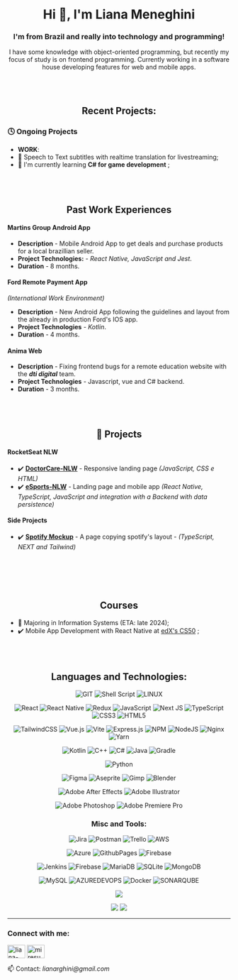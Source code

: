 <h1 align="center">Hi 👋, I'm Liana Meneghini</h1>
<h3 align="center">I'm from Brazil and really into technology and programming!</h3>
<p align="center"> I have some knowledge with object-oriented programming, but recently my focus of study is on frontend programming. Currently working in a software house developing features for web and mobile apps.<p>
<br><br>



   
   
<h2 align="center">Recent Projects:</h2>


<h3 align="left">🕓 Ongoing Projects</h3>

- **WORK**:
- 🌱 Speech to Text subtitles with realtime translation for livestreaming;
- 🌱 I'm currently learning **C# for game development** ;
   <br><br><br><br>

<h2 align="center">Past Work Experiences</h3>

<h4 align="left">Martins Group Android App</h4>

- **Description** - Mobile Android App to get deals and purchase products for a local brazillian seller.
- **Project Technologies:** - *React Native, JavaScript and Jest*.
- **Duration** - 8 months.

<h4 align="left">Ford Remote Payment App</h4>

*(International Work Environment)*

- **Description** - New Android App following the guidelines and layout from the already in production Ford's IOS app.
- **Project Technologies** - *Kotlin*.
- **Duration** - 4 months.

<h4 align="left">Anima Web</h4>


- **Description** - Fixing frontend bugs for a remote education website with the ***dti digital*** team.
- **Project Technologies** - Javascript, vue and C# backend.
- **Duration** - 3 months.
<br><br><br><br>
 

<h2 align="center">🏁 Projects</h3>



<h4 align="left">RocketSeat NLW</h4>

- ✔️ **[DoctorCare-NLW](https://apenasliana.github.io/Rocketseat/nlw-Trilha_Origin/nlw-DoctorCare/)** - Responsive landing page *(JavaScript, CSS e HTML)*
- ✔️ **[eSports-NLW](https://github.com/apenasliana/Rocketseat-NLW-eSports)** - Landing page and mobile app *(React Native, TypeScript, JavaScript and integration with a Backend with data persistence)*

<h4 align="left">Side Projects</h4>

- ✔️ **[Spotify Mockup](https://github.com/apenasliana/spotify-mockup)** - A page copying spotify's layout - *(TypeScript, NEXT and Tailwind)*



   <br><br><br><br>

<h2 align="center">Courses</h3>

- 🌱 Majoring in Information Systems  (ETA: late 2024);
- ✔️ Mobile App Development with React Native at [edX's CS50](https://www.edx.org/course/cs50s-mobile-app-development-with-react-native?index=product&queryID=d1a6b05e091136234fb2b2598c99b4d0&position=1&v=2&linked_from=autocomplete&c=autocomplete) ;




<br><br>




  




<h2 align="center">Languages and Technologies:</h2>
<div align="center">
   
![GIT](https://img.shields.io/badge/Git-fc6d26?style=for-the-badge&logo=git&logoColor=white)
![Shell Script](https://img.shields.io/badge/shell_script-%23121011.svg?style=for-the-badge&logo=gnu-bash&logoColor=white) 
![LINUX](https://img.shields.io/badge/Linux-FCC624?style=for-the-badge&logo=linux&logoColor=black)
   

![React](https://img.shields.io/badge/react-%2320232a.svg?style=for-the-badge&logo=react&logoColor=%2361DAFB) 
![React Native](https://img.shields.io/badge/react_native-%2320232a.svg?style=for-the-badge&logo=react&logoColor=%2361DAFB) 
![Redux](https://img.shields.io/badge/redux-%23593d88.svg?style=for-the-badge&logo=redux&logoColor=white) 
![JavaScript](https://img.shields.io/badge/javascript-%23323330.svg?style=for-the-badge&logo=javascript&logoColor=%23F7DF1E) 
![Next JS](https://img.shields.io/badge/Next-black?style=for-the-badge&logo=next.js&logoColor=white) 
![TypeScript](https://img.shields.io/badge/typescript-%23007ACC.svg?style=for-the-badge&logo=typescript&logoColor=white) 
![CSS3](https://img.shields.io/badge/css3-%231572B6.svg?style=for-the-badge&logo=css3&logoColor=white) 
![HTML5](https://img.shields.io/badge/html5-%23E34F26.svg?style=for-the-badge&logo=html5&logoColor=white) 


![TailwindCSS](https://img.shields.io/badge/tailwindcss-%2338B2AC.svg?style=for-the-badge&logo=tailwind-css&logoColor=white) 
![Vue.js](https://img.shields.io/badge/vue.js-%2335495e.svg?style=for-the-badge&logo=vuedotjs&logoColor=%234FC08D) 
![Vite](https://img.shields.io/badge/vite-%23646CFF.svg?style=for-the-badge&logo=vite&logoColor=white) 
![Express.js](https://img.shields.io/badge/express.js-%23404d59.svg?style=for-the-badge&logo=express&logoColor=%2361DAFB) 
![NPM](https://img.shields.io/badge/NPM-%23CB3837.svg?style=for-the-badge&logo=npm&logoColor=white) 
![NodeJS](https://img.shields.io/badge/node.js-6DA55F?style=for-the-badge&logo=node.js&logoColor=white) 
![Nginx](https://img.shields.io/badge/nginx-%23009639.svg?style=for-the-badge&logo=nginx&logoColor=white) 
![Yarn](https://img.shields.io/badge/yarn-%232C8EBB.svg?style=for-the-badge&logo=yarn&logoColor=white) 


![Kotlin](https://img.shields.io/badge/kotlin-%237F52FF.svg?style=for-the-badge&logo=kotlin&logoColor=white) 
![C++](https://img.shields.io/badge/c++-%2300599C.svg?style=for-the-badge&logo=c%2B%2B&logoColor=white) 
![C#](https://img.shields.io/badge/c%23-%23239120.svg?style=for-the-badge&logo=c-sharp&logoColor=white) 
![Java](https://img.shields.io/badge/java-%23ED8B00.svg?style=for-the-badge&logo=openjdk&logoColor=white) 
![Gradle](https://img.shields.io/badge/Gradle-02303A.svg?style=for-the-badge&logo=Gradle&logoColor=white)

![Python](https://img.shields.io/badge/python-3670A0?style=for-the-badge&logo=python&logoColor=ffdd54) 

![Figma](https://img.shields.io/badge/figma-%23F24E1E.svg?style=for-the-badge&logo=figma&logoColor=white) 
![Aseprite](https://img.shields.io/badge/Aseprite-FFFFFF?style=for-the-badge&logo=Aseprite&logoColor=#7D929E) 
![Gimp](https://img.shields.io/badge/Gimp-657D8B?style=for-the-badge&logo=gimp&logoColor=FFFFFF)
![Blender](https://img.shields.io/badge/blender-%23F5792A.svg?style=for-the-badge&logo=blender&logoColor=white) 

![Adobe After Effects](https://img.shields.io/badge/Adobe%20After%20Effects-9999FF.svg?style=for-the-badge&logo=Adobe%20After%20Effects&logoColor=white) 
![Adobe Illustrator](https://img.shields.io/badge/adobe%20illustrator-%23FF9A00.svg?style=for-the-badge&logo=adobe%20illustrator&logoColor=white)


![Adobe Photoshop](https://img.shields.io/badge/adobe%20photoshop-%2331A8FF.svg?style=for-the-badge&logo=adobe%20photoshop&logoColor=white)
![Adobe Premiere Pro](https://img.shields.io/badge/Adobe%20Premiere%20Pro-9999FF.svg?style=for-the-badge&logo=Adobe%20Premiere%20Pro&logoColor=white) 

</div>


<h3 align="center">Misc and Tools:</h3>
<div align="center">

![Jira](https://img.shields.io/badge/jira-%230A0FFF.svg?style=for-the-badge&logo=jira&logoColor=white) 
![Postman](https://img.shields.io/badge/Postman-FF6C37?style=for-the-badge&logo=postman&logoColor=white)
![Trello](https://img.shields.io/badge/Trello-%23026AA7.svg?style=for-the-badge&logo=Trello&logoColor=white)
![AWS](https://img.shields.io/badge/AWS-%23FF9900.svg?style=for-the-badge&logo=amazon-aws&logoColor=white) 

![Azure](https://img.shields.io/badge/azure-%230072C6.svg?style=for-the-badge&logo=microsoftazure&logoColor=white) 
![GithubPages](https://img.shields.io/badge/github%20pages-121013?style=for-the-badge&logo=github&logoColor=white) 
![Firebase](https://img.shields.io/badge/firebase-%23039BE5.svg?style=for-the-badge&logo=firebase) 

![Jenkins](https://img.shields.io/badge/jenkins-%232C5263.svg?style=for-the-badge&logo=jenkins&logoColor=white) 
![Firebase](https://img.shields.io/badge/Firebase-039BE5?style=for-the-badge&logo=Firebase&logoColor=white)
![MariaDB](https://img.shields.io/badge/MariaDB-003545?style=for-the-badge&logo=mariadb&logoColor=white) 
![SQLite](https://img.shields.io/badge/sqlite-%2307405e.svg?style=for-the-badge&logo=sqlite&logoColor=white) 
![MongoDB](https://img.shields.io/badge/MongoDB-%234ea94b.svg?style=for-the-badge&logo=mongodb&logoColor=white) 


![MySQL](https://img.shields.io/badge/mysql-%2300000f.svg?style=for-the-badge&logo=mysql&logoColor=white) 
![AZUREDEVOPS](https://img.shields.io/badge/azuredevops-0078D7.svg?style=for-the-badge&logo=azuredevops&logoColor=white&color=%230078D7) 
![Docker](https://img.shields.io/badge/docker-%230db7ed.svg?style=for-the-badge&logo=docker&logoColor=white) 
![SONARQUBE](https://img.shields.io/badge/sonarqube-4E9BCD.svg?style=for-the-badge&logo=sonarqube&logoColor=white&color=%234E9BCD)

![](https://github-readme-stats.vercel.app/api/top-langs/?username=apenasliana&theme=dark&hide_border=true&include_all_commits=false&count_private=false&layout=compact)


![](https://github-readme-streak-stats.herokuapp.com/?user=apenasliana&theme=dark&hide_border=true)
![](https://github-readme-stats.vercel.app/api?username=apenasliana&theme=dark&hide_border=true&include_all_commits=false&count_private=false)
</div>


__________
<h3 align=>Connect with me:</h3>
   
<div align="left" >
<p align="left">
   <a href="https://linkedin.com/in/liana-meneghini-978690232" target="blank"><img align="center" src="https://raw.githubusercontent.com/rahuldkjain/github-profile-readme-generator/master/src/images/icons/Social/linked-in-alt.svg" alt="liana-meneghini-978690232" height="30" width="40" /></a>
<a href="https://www.leetcode.com/miresuka" target="blank"><img align="center" src="https://raw.githubusercontent.com/rahuldkjain/github-profile-readme-generator/master/src/images/icons/Social/leet-code.svg" alt="miresuka" height="30" width="40" /></a>
</p>
<p>📫 Contact: <i>lianarghini@gmail.com</i></p>
</div>


